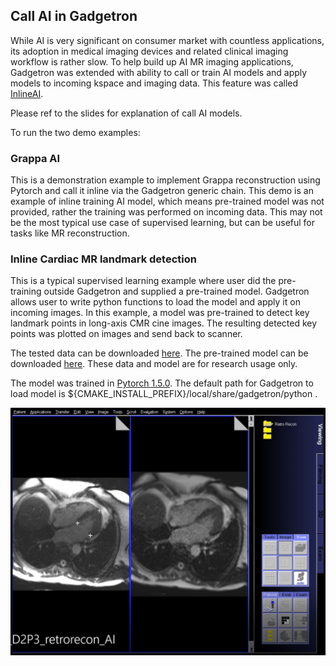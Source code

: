 ## Call AI in Gadgetron

While AI is very significant on consumer market with countless applications, its adoption in medical imaging devices and related clinical imaging workflow is rather slow. To help build up AI MR imaging applications, Gadgetron was extended with ability to call or train AI models and apply models to incoming kspace and imaging data. This feature was called [InlineAI](http://archive.ismrm.org/2019/4837.html).

Please ref to the slides for explanation of call AI models.

To run the two demo examples:

### Grappa AI

This is a demonstration example to implement Grappa reconstruction using Pytorch and call it inline via the Gadgetron generic chain. This demo is an example of inline training AI model, which means pre-trained model was not provided, rather the training was performed on incoming data. This may not be the most typical use case of supervised learning, but can be useful for tasks like MR reconstruction.

### Inline Cardiac MR landmark detection

This is a typical supervised learning example where user did the pre-training outside Gadgetron and supplied a pre-trained model. Gadgetron allows user to write python functions to load the model and apply it on incoming images. In this example, a model was pre-trained to detect key landmark points in long-axis CMR cine images. The resulting detected key points was plotted on images and send back to scanner.

The tested data can be downloaded [here](https://gadgetrondata.blob.core.windows.net/open-shared-datasets/2ch_RT_cine.h5). The pre-trained model can be downloaded [here](https://gadgetrondata.blob.core.windows.net/open-shared-datasets/CMR_landmark_network_RO_352_E1_352_ch2_ch3_ch4_myo_pts_with_T1_LGE_LossMultiSoftProb_KLD_Dice_Pytorch_1.5.0_2020-06-17_20200617_111642.pts). These data and model are for research usage only.

The model was trained in [Pytorch 1.5.0](https://pytorch.org/). The default path for Gadgetron to load model is ${CMAKE_INSTALL_PREFIX}/local/share/gadgetron/python .

![Image of Inline landmark detection](detection.jpg)
